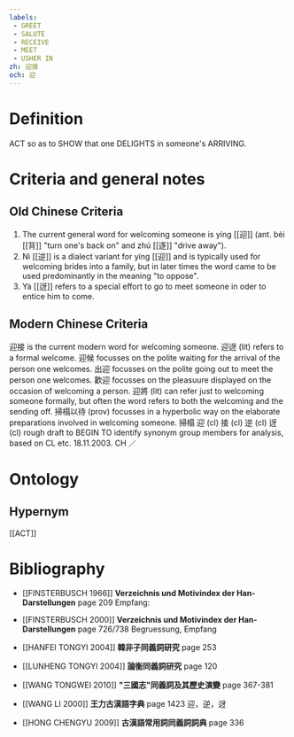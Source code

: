 ```yaml
---
labels: 
 - GREET
 - SALUTE
 - RECEIVE
 - MEET
 - USHER IN
zh: 迎接
och: 迎
---
```


# Definition
ACT so as to SHOW that one DELIGHTS in someone's ARRIVING.
# Criteria and general notes
## Old Chinese Criteria
1. The current general word for welcoming someone is yíng [[迎]] (ant. bèi [[背]] "turn one's back on" and zhú [[逐]] "drive away").
2. Nì [[逆]] is a dialect variant for yíng [[迎]] and is typically used for welcoming brides into a family, but in later times the word came to be used predominantly in the meaning "to oppose".
3. Yà [[迓]] refers to a special effort to go to meet someone in oder to entice him to come.
## Modern Chinese Criteria
迎接 is the current modern word for welcoming someone.
迎迓 (lit) refers to a formal welcome.
迎候 focusses on the polite waiting for the arrival of the person one welcomes.
出迎 focusses on the polite going out to meet the person one welcomes.
歡迎 focusses on the pleasuure displayed on the occasion of welcoming a person.
迎將 (lit) can refer just to welcoming someone formally, but often the word refers to both the welcoming and the sending off.
掃榻以待 (prov) focusses in a hyperbolic way on the elaborate preparations involved in welcoming someone.
掃榻
迎 (cl)
接 (cl)
逆 (cl)
迓 (cl)
rough draft to BEGIN TO identify synonym group members for analysis, based on CL etc. 18.11.2003. CH ／
# Ontology

## Hypernym
[[ACT]]
# Bibliography
- [[FINSTERBUSCH 1966]]
**Verzeichnis und Motivindex der Han-Darstellungen** page 209
Empfang:
- [[FINSTERBUSCH 2000]]
**Verzeichnis und Motivindex der Han-Darstellungen** page 726/738
Begruessung, Empfang
- [[HANFEI TONGYI 2004]]
**韓非子同義詞研究** page 253

- [[LUNHENG TONGYI 2004]]
**論衡同義詞研究** page 120

- [[WANG TONGWEI 2010]]
**"三國志"同義詞及其歷史演變** page 367-381

- [[WANG LI 2000]]
**王力古漢語字典** page 1423
迎，逆，迓
- [[HONG CHENGYU 2009]]
**古漢語常用詞同義詞詞典** page 336
